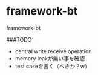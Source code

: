 framework-bt
============

framework-bt

###TODO:
* central write receive operation
* memory leakが無い事を確認
* test caseを書く（べきか？w）
